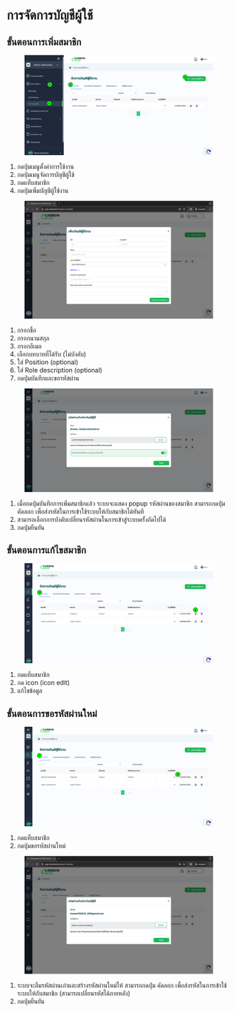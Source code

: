 # การจัดการบัญชีผู้ใช้

## **ขั้นตอนการเพิ่มสมาชิก**

<figure><img src="../../../.gitbook/assets/image (4).png" alt=""><figcaption></figcaption></figure>

1. กดปุ่มเมนูตั้งค่าการใช้งาน
2. กดปุ่มเมนูจัดการบัญชีผู้ใช้
3. กดแท็บสมาชิก
4. กดปุ่มเพิ่มบัญชีผู้ใช้งาน



<figure><img src="../../../.gitbook/assets/image (1) (1) (1) (1) (1) (1) (1) (1).png" alt=""><figcaption></figcaption></figure>

1. กรอกชื่อ
2. กรอกนามสกุล
3. กรอกอีเมล
4. เลือกบทบาทที่ได้รับ (ไม่บังคับ)
5. ใส่ Position (optional)
6. ใส่ Role description (optional)
7. กดปุ่มบันทึกและขอรหัสผ่าน



<figure><img src="../../../.gitbook/assets/image (5).png" alt=""><figcaption></figcaption></figure>

1. เมื่อกดปุ่มบันทึกการเพิ่มสมาชิกแล้ว ระบบจะแสดง popup รหัสผ่านของสมาชิก สามารถกดปุ่ม คัดลอก เพื่อส่งรหัสในการเข้าใช้ระบบให้กับสมาชิกได้ทันที
2. สามารถเลือกการบังคับเปลี่ยนรหัสผ่านในการเข้าสู่ระบบครั้งถัดไปได้
3. กดปุ่มยืนยัน



## **ขั้นตอนการแก้ไขสมาชิก**

<figure><img src="../../../.gitbook/assets/image (6).png" alt=""><figcaption></figcaption></figure>

1. กดแท็บสมาชิก
2. กด icon (icon edit)
3. แก้ไขข้อมูล



## **ขั้นตอนการขอรหัสผ่านใหม่**

<figure><img src="../../../.gitbook/assets/image (7).png" alt=""><figcaption></figcaption></figure>

1. กดแท็บสมาชิก
2. กดปุ่มขอรหัสผ่านใหม่&#x20;



<figure><img src="../../../.gitbook/assets/image (5) (1) (1) (1).png" alt=""><figcaption></figcaption></figure>

1. ระบบจะลืมรหัสผ่านเก่าและสร้างรหัสผ่านใหม่ให้ สามารถกดปุ่ม คัดลอก เพื่อส่งรหัสในการเข้าใช้ระบบให้กับสมาชิก (สามารถเปลี่ยนรหัสได้ภายหลัง)
2. กดปุ่มยืนยัน
